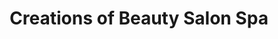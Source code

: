---
title: "Creations of Beauty Salon Spa"
url: /bridgeport/creations-of-beauty-salon-spa/
shop: Kosmetik
---